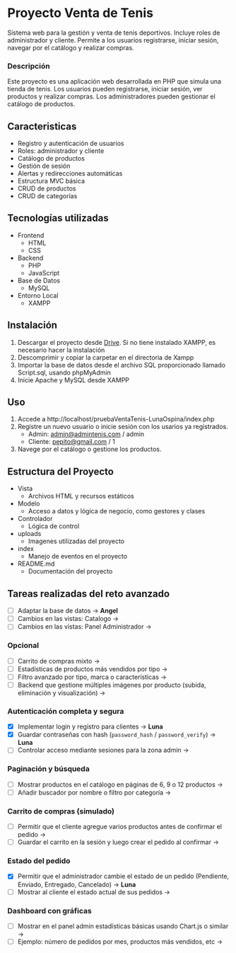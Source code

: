 # Proyecto Venta de Tenis
Sistema web para la gestión y venta de tenis deportivos. Incluye roles de administrador y cliente. Permite a los usuarios registrarse, iniciar sesión, navegar por el catálogo y realizar compras.

### Descripción
Este proyecto es una aplicación web desarrollada en PHP que simula una tienda de tenis. Los usuarios pueden registrarse, iniciar sesión, ver productos y realizar compras. Los administradores pueden gestionar el catálogo de productos. 

## Caracteristicas
- Registro y autenticación de usuarios
- Roles: administrador y cliente
- Catálogo de productos
- Gestión de sesión
- Alertas y redirecciones automáticas
- Estructura MVC básica
- CRUD de productos
- CRUD de categorías

## Tecnologías utilizadas
- Frontend
    - HTML
    - CSS
- Backend
    - PHP
    - JavaScript
- Base de Datos
    - MySQL
- Entorno Local
    - XAMPP

## Instalación
1. Descargar el proyecto desde [Drive](https://drive.google.com/drive/folders/14cO-4vOpz9Py0uEMDCC-yMhWo8rONps6?usp=sharing). Si no tiene instalado XAMPP, es necesario hacer la instalación
2. Descomprimir y copiar la carpetar en el directoria de Xampp
3. Importar la base de datos desde el archivo SQL proporcionado llamado Script.sql, usando phpMyAdmin
4. Inicie Apache y MySQL desde XAMPP

## Uso
1. Accede a http://localhost/pruebaVentaTenis-LunaOspina/index.php
2. Regístre un nuevo usuario o inicie sesión con los usarios ya registrados.
    - Admin: admin@admintenis.com / admin
    - Cliente: pepito@gmail.com / 1
3. Navege por el catálogo o gestione los productos.

## Estructura del Proyecto
- Vista
    - Archivos HTML y recursos estáticos
- Modelo
    - Acceso a datos y lógica de negocio, como gestores y clases
- Controlador
    - 	Lógica de control
- uploads
    - Imagenes utilizadas del proyecto
- index
    - Manejo de eventos en el proyecto
- README.md
    - Documentación del proyecto

## Tareas realizadas del reto avanzado

- [ ] Adaptar la base de datos -> **Angel**
- [ ] Cambios en las vistas: Catalogo -> 
- [ ] Cambios en las vistas: Panel Administrador -> 

### Opcional
- [ ] Carrito de compras mixto -> 
- [ ] Estadísticas de productos más vendidos por tipo -> 
- [ ] Filtro avanzado por tipo, marca o características -> 
- [ ] Backend que gestione múltiples imágenes por producto (subida, eliminación y visualización) -> 

### Autenticación completa y segura
- [x] Implementar login y registro para clientes -> **Luna**
- [x] Guardar contraseñas con hash (`password_hash` / `password_verify`) -> **Luna**
- [ ] Controlar acceso mediante sesiones para la zona admin ->

### Paginación y búsqueda
- [ ] Mostrar productos en el catálogo en páginas de 6, 9 o 12 productos ->
- [ ] Añadir buscador por nombre o filtro por categoría ->

### Carrito de compras (simulado)
- [ ] Permitir que el cliente agregue varios productos antes de confirmar el pedido ->
- [ ] Guardar el carrito en la sesión y luego crear el pedido al confirmar ->

### Estado del pedido
- [x] Permitir que el administrador cambie el estado de un pedido (Pendiente, Enviado, Entregado, Cancelado) -> **Luna**
- [ ] Mostrar al cliente el estado actual de sus pedidos ->

### Dashboard con gráficas
- [ ] Mostrar en el panel admin estadísticas básicas usando Chart.js o similar ->
- [ ] Ejemplo: número de pedidos por mes, productos más vendidos, etc ->